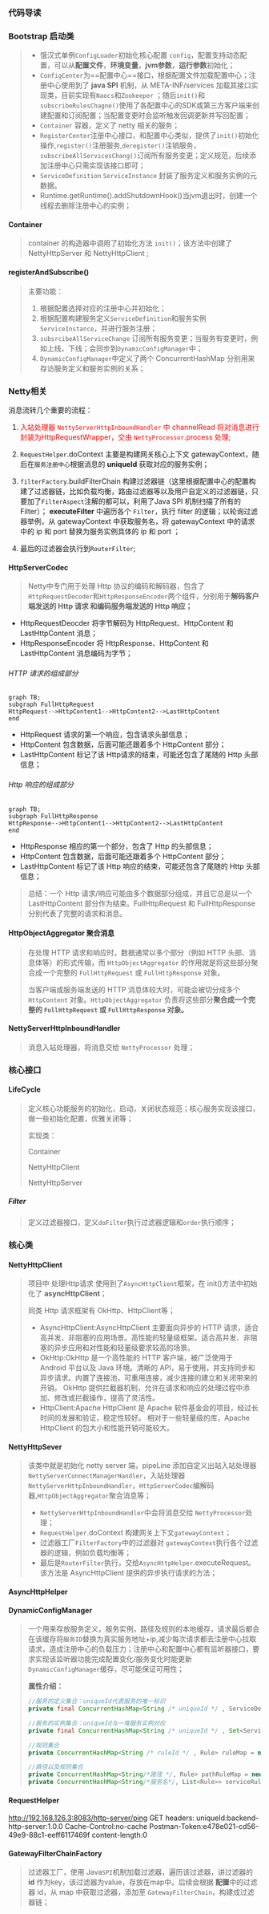 ### 代码导读
### Bootstrap 启动类
> - 饿汉式单例`ConfigLoader`初始化核心配置 `config`，配置支持动态配置，可以从**配置文件**，**环境变量**，**jvm参数**，**运行参数**初始化；
> - `ConfigCenter`为==配置中心==接口，根据配置文件加载配置中心；注册中心使用到了 **java SPI** 机制，从 META-INF/services 加载其接口实现类，目前实现有`Naocs`和`Zookeeper` ；随后`init()`和`subscribeRulesChagne()`使用了各配置中心的SDK或第三方客户端来创建配置和订阅配置；当配置变更时会监听触发回调更新并写回配置；
> - `Container` 容器，定义了 netty 相关的服务；
> - `RegisterCenter`注册中心接口，和配置中心类似，提供了`init()`初始化操作,`register()`注册服务,`deregister()`注销服务，`subscribeAllServicesChang()`订阅所有服务变更；定义规范，后续添加注册中心只需实现该接口即可；
> - `ServiceDefinition` `ServiceInstance` 封装了服务定义和服务实例的元数据。
> - Runtime.getRuntime().addShutdownHook()当jvm退出时，创建一个线程去删除注册中心的实例；

#### Container

> container 的构造器中调用了初始化方法 `init()`；该方法中创建了 NettyHttpServer 和 NettyHttpClient ;

#### registerAndSubscribe()

> 主要功能：
>
> 1. 根据配置选择对应的注册中心并初始化；
> 2. 根据配置构建服务定义`ServiceDefinition`和服务实例`ServiceInstance`，并进行服务注册；
> 3. `subsrcibeAllServiceChange` 订阅所有服务变更；当服务有变更时，例如上线，下线；会同步到`DynamicConfigManager`中；
> 4. `DynamicConfigManager`中定义了两个 ConcurrentHashMap 分别用来存访服务定义和服务实例的关系；

### Netty相关

消息流转几个重要的流程：

1. <font color=red>入站处理器 `NettyServerHttpInboundHandler` 中 channelRead 将对消息进行封装为HttpRequestWrapper，交由 `NettyProcessor`.process 处理;</font>

2. `RequestHelper`.doContext 主要是构建网关核心上下文 gatewayContext，随后在`服务注册中心`根据消息的 **uniqueId** 获取对应的服务实例；

3. `filterFactory`.buildFilterChain 构建过滤器链（这里根据配置中心的配置构建了过滤器链，比如负载均衡，路由过滤器等以及用户自定义的过滤器链，只要加了`FilterAspect`注解的都可以，利用了Java SPI 机制扫描了所有的Filter）； **executeFilter** 中遍历各个 `Filter`，执行 filter 的逻辑；以轮询过滤器举例，从 gatewayContext 中获取服务名，将 gatewayContext 中的请求中的 ip 和 port 替换为服务实例具体的 ip 和 port ；
4. 最后的过滤器会执行到`RouterFilter`;

#### HttpServerCodec

> Netty中专门用于处理 Http 协议的编码和解码器，包含了`HttpRequestDecoder`和`HttpResponseEncoder`两个组件，分别用于**解码客户端发送的 Http 请求 和编码服务端发送的 Http 响应；**

- HttpRequestDeocder 将字节解码为 HttpRequest、HttpContent 和 LastHttpContent 消息；
- HttpResponseEncoder 将 HttpResponse、HttpContent 和 LastHttpContent 消息编码为字节；

###### HTTP 请求的组成部分

```mermaid
graph TB;
subgraph FullHttpRequest
HttpRequest-->HttpContent1-->HttpContent2-->LastHttpContent
end
```

- HttpRequest 请求的第一个响应，包含请求头部信息；
- HttpContent 包含数据，后面可能还跟着多个 HttpContent 部分；
- LastHttpContent 标记了该 Http请求的结束，可能还包含了尾随的 Http 头部信息；

###### Http 响应的组成部分

```mermaid
graph TB;
subgraph FullHttpResponse
HttpResponse-->HttpContent1-->HttpContent2-->LastHttpContent
end
```

- HttpResponse 相应的第一个部分，包含了 Http 的头部信息；
- HttpContent 包含数据，后面可能还跟着多个 HttpContent 部分；
- LastHttpContent 标记了该 Http 响应的结束，可能还包含了尾随的 Http 头部信息；

> 总结：一个 Http 请求/响应可能由多个数据部分组成，并且它总是以一个 LastHttpContent 部分作为结束。FullHttpRequest 和 FullHttpResponse 分别代表了完整的请求和消息。

#### HttpObjectAggregator 聚合消息

> 在处理 HTTP 请求和响应时，数据通常以多个部分（例如 HTTP 头部、消息体等）的形式传输，而 `HttpObjectAggregator` 的作用就是将这些部分聚合成一个完整的 `FullHttpRequest` 或 `FullHttpResponse` 对象。
>
> 当客户端或服务端发送的 HTTP 消息体较大时，可能会被切分成多个 `HttpContent` 对象。`HttpObjectAggregator` 负责将这些部分**聚合成一个完整的 `FullHttpRequest` 或 `FullHttpResponse` 对象。**

#### NettyServerHttpInboundHandler

> 消息入站处理器，将消息交给 `NettyProcessor` 处理；

### 核心接口

#### LifeCycle

> 定义核心功能服务的初始化，启动，关闭状态规范；核心服务实现该接口，做一些初始化配置，优雅关闭等；
>
> 实现类：
>
> Container
>
> NettyHttpClient
>
> NettyHttpServer

##### Filter

> 定义过滤器接口，定义`doFilter`执行过滤器逻辑和`order`执行顺序；

### 核心类

#### NettyHttpClient

> 项目中 处理Http请求 使用到了`AsyncHttpClient`框架，在 init()方法中初始化了 **asyncHttpClient**；
>
> 同类 Http 请求框架有 OkHttp、HttpClient等；
>
> - AsyncHttpClient:AsyncHttpClient 主要面向异步的 HTTP 请求，适合高并发、非阻塞的应用场景。高性能的轻量级框架。适合高并发、非阻塞的异步应用和对性能和轻量级要求较高的场景。
> - OkHttp:OkHttp 是一个高性能的 HTTP 客户端，被广泛使用于 Android 平台以及 Java 环境。清晰的 API，易于使用，并支持同步和异步请求。内置了连接池，可重用连接，减少连接的建立和关闭带来的开销。 OkHttp 提供拦截器机制，允许在请求和响应的处理过程中添加、修改或拦截操作，提高了灵活性。
> - HttpClient:Apache HttpClient 是 Apache 软件基金会的项目，经过长时间的发展和验证，稳定性较好。 相对于一些轻量级的库，Apache HttpClient 的包大小和性能开销可能较大。

#### NettyHttpSever

> 该类中就是初始化 netty server 端，pipeLine 添加自定义出站入站处理器 `NettyServerConnectManagerHandler`，入站处理器 `NettyServerHttpInboundHandler`，`HttpServerCodec`编解码器,`HttpObjectAggregator`聚合消息等；
>
> - `NettyServerHttpInboundHandler`中会将消息交给 `NettyProcessor`处理；
> - `RequestHelper`.doContext 构建网关上下文`gatewayContext`；
> - 过滤器工厂`FilterFactory`中的过滤器对 `gatewayContext`执行各个过滤器的逻辑，例如负载均衡等；
> - 最后是`RouterFilter`执行，交给`AsyncHttpHelper`.executeRequest。该方法是 AsyncHttpClient 提供的异步执行请求的方法；

#### AsyncHttpHelper

#### DynamicConfigManager

> 一个用来存放服务定义，服务实例，路径及规则的本地缓存，请求最后都会在该缓存将`服务ID`替换为真实服务地址+ip,减少每次请求都去注册中心拉取请求，造成注册中心的负载压力；注册中心和配置中心都有监听器接口，要求实现该监听器功能完成配置变化/服务变化时能更新`DynamicConfigManager`缓存，尽可能保证可用性；
>
> **属性介绍：**
>
> ```java
> //服务的定义集合：uniqueId代表服务的唯一标识
> private final ConcurrentHashMap<String /* uniqueId */ , ServiceDefinition> serviceDefinitionMap = new ConcurrentHashMap<>();
> 
> //服务的实例集合：uniqueId与一堆服务实例对应
> private final ConcurrentHashMap<String /* uniqueId */ , Set<ServiceInstance>> serviceInstanceMap = new ConcurrentHashMap<>();
> 
> //规则集合
> private ConcurrentHashMap<String /* ruleId */ , Rule> ruleMap = new ConcurrentHashMap<>();
> 
> //路径以及规则集合
> private ConcurrentHashMap<String/*路径 */, Rule> pathRuleMap = new ConcurrentHashMap<>();
> private ConcurrentHashMap<String/*服务名*/, List<Rule>> serviceRuleMap = new ConcurrentHashMap<>();
> ```

#### RequestHelper

http://192.168.126.3:8083/http-server/ping	GET	headers:	uniqueId:backend-http-server:1.0.0	Cache-Control:no-cache	Postman-Token:e478e021-cd56-49e9-88c1-eeff6117469f	content-length:0

#### GatewayFilterChainFactory

> 过滤器工厂，使用 Java`SPI`机制加载过滤器，遍历该过滤器，讲过滤器的 **id** 作为key，该过滤器为value，存放在map中。后续会根据 **配置**中的过滤器 id，从 map 中获取过滤器，添加至 `GatewayFilterChain`，构建成过滤器链；

